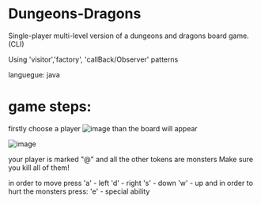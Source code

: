 # Dungeons-Dragons
Single-player multi-level version of a dungeons and dragons board game.(CLI)

Using 'visitor','factory', 'callBack/Observer' patterns

languegue: java



# game steps:

firstly choose a player
![image](https://user-images.githubusercontent.com/108360512/176255976-a1488026-8dcd-4a9e-853d-d80b33ab0a68.png)
than the board will appear



![image](https://user-images.githubusercontent.com/108360512/176256334-5e442419-88dc-40e3-868a-0b5c1f95aff4.png)

your player is marked "@" and all the other tokens are monsters
Make sure you kill all of them! 

in order to move press 
'a' - left
'd' - right
's' - down
'w' - up
and in order to hurt the monsters press:
'e' - special ability
